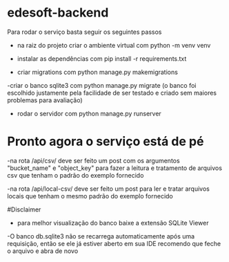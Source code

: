 # edesoft-backend

Para rodar o serviço basta seguir os seguintes passos

- na raiz do projeto criar o ambiente virtual com python -m venv venv

- instalar as dependências com pip install -r requirements.txt

- criar migrations com python manage.py makemigrations

-criar o banco sqlite3 com python manage.py migrate (o banco foi escolhido justamente pela facilidade de ser testado e criado sem maiores problemas para avaliação)

- rodar o servidor com python manage.py runserver

# Pronto agora o serviço está de pé

-na rota /api/csv/ deve ser feito um post com os argumentos "bucket_name" e "object_key" para fazer a leitura e tratamento de arquivos csv que tenham o padrão do exemplo fornecido

-na rota /api/local-csv/ deve ser feito um post para ler e tratar arquivos locais que tenham o mesmo padrão do exemplo fornecido

#Disclaimer

- para melhor visualização do banco baixe a extensão SQLite Viewer

-O banco db.sqlite3 não se recarrega automaticamente após uma requisição, então se ele já estiver aberto em sua IDE recomendo que feche o arquivo e abra de novo
